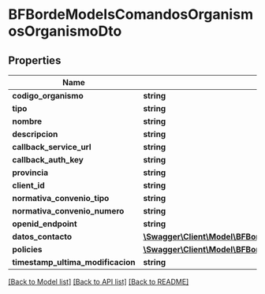 # BFBordeModelsComandosOrganismosOrganismoDto

## Properties
Name | Type | Description | Notes
------------ | ------------- | ------------- | -------------
**codigo_organismo** | **string** |  | [optional] 
**tipo** | **string** |  | [optional] 
**nombre** | **string** |  | [optional] 
**descripcion** | **string** |  | [optional] 
**callback_service_url** | **string** |  | [optional] 
**callback_auth_key** | **string** |  | [optional] 
**provincia** | **string** |  | [optional] 
**client_id** | **string** |  | [optional] 
**normativa_convenio_tipo** | **string** |  | [optional] 
**normativa_convenio_numero** | **string** |  | [optional] 
**openid_endpoint** | **string** |  | [optional] 
**datos_contacto** | [**\Swagger\Client\Model\BFBordeModelsComandosOrganismosContactoDto[]**](BFBordeModelsComandosOrganismosContactoDto.md) |  | [optional] 
**policies** | [**\Swagger\Client\Model\BFBordeModelsComandosOrganismosPoliticaDto**](BFBordeModelsComandosOrganismosPoliticaDto.md) |  | [optional] 
**timestamp_ultima_modificacion** | **string** |  | [optional] 

[[Back to Model list]](../../README.md#documentation-for-models) [[Back to API list]](../../README.md#documentation-for-api-endpoints) [[Back to README]](../../README.md)

